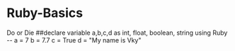 # Ruby-Basics
Do or Die 
##declare variable a,b,c,d as int, float, boolean, string using Ruby
-- a = 7
   b = 7.7
   c = True
   d = "My name is Vky" 